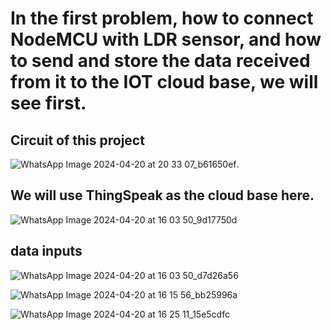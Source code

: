 <h1> In the first problem, how to connect NodeMCU with LDR sensor, and how to send and store the data received from it to the IOT cloud base, we will see first.</h1>

<h2>Circuit of this project</h2>

![WhatsApp Image 2024-04-20 at 20 33 07_b61650ef](https://github.com/souravlouha/IOT_2nd_year2023-24/assets/130911872/bcd30d55-0c41-4406-a087-675a81c7f65a).

<h2> We will use ThingSpeak as the cloud base here. </h2>


![WhatsApp Image 2024-04-20 at 16 03 50_9d17750d](https://github.com/souravlouha/IOT_2nd_year2023-24/assets/130911872/36483849-ea66-4239-aa6c-e29cecb1f077)

<h2>data inputs </h2>

![WhatsApp Image 2024-04-20 at 16 03 50_d7d26a56](https://github.com/souravlouha/IOT_2nd_year2023-24/assets/130911872/f391a179-e119-4a81-b5ef-b09515d17527)

![WhatsApp Image 2024-04-20 at 16 15 56_bb25996a](https://github.com/souravlouha/IOT_2nd_year2023-24/assets/130911872/7317cb39-4284-4eb5-a87d-98e7ed9807c2)

![WhatsApp Image 2024-04-20 at 16 25 11_15e5cdfc](https://github.com/souravlouha/IOT_2nd_year2023-24/assets/130911872/c2992326-9aa6-4c49-a577-3fd8caa4e400)
